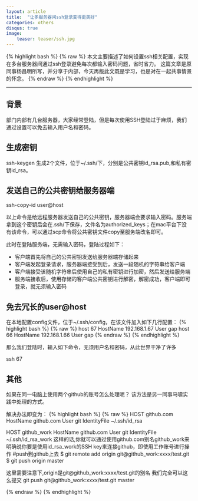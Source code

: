 ```yaml
---
layout: article
title:  "让多服务器间ssh登录变得更美好"
categories: others
disqus: true
image:
    teaser: teaser/ssh.jpg
---
```


{% highlight bash %}
{% raw %}
本文主要描述了如何设置ssh相关配置，实现在多台服务器间通过ssh登录避免每次都输入密码问题，省时省力。
这篇文章是原同事杨昌明所写，并分享于内部，今天再版此文既是学习，也是对在一起共事情景的怀念。
{% endraw %}
{% endhighlight %} 

---

## 背景

部门内部有几台服务器，大家经常登陆，但是每次使用SSH登陆过于麻烦，我们通过设置可以免去输入用户名和密码。

## 生成密钥

ssh-keygen 生成2个文件，位于~/.ssh/下，分别是公共密钥id_rsa.pub,和私有密钥id_rsa。

## 发送自己的公共密钥给服务器端

ssh-copy-id user@host

以上命令是给远程服务器发送自己的公共密钥，服务器端会要求输入密码。服务端拿到这个密钥后会在.ssh/下保存，文件名为authorized_keys；在mac平台下没有该命令，可以通过scp命令将公共密钥文件copy至服务端改名即可。

此时在登陆服务端，无需输入密码，登陆过程如下：

- 客户端首先将自己的公共密钥发送给服务器端存储起来
- 客户端发起登录请求，服务器端接受到后，发送一段随机的字符串给客户端
- 客户端接受该随机字符串后使用自己的私有密钥进行加密，然后发送给服务端
- 服务端接收后，使用存储的客户端公共密钥进行解密，解密成功，客户端即可登录，就无须输入密码

## 免去冗长的user@host

在本地配置config文件，位于~/.ssh/config，在该文件加入如下几行配置：
{% highlight bash %}
{% raw %}
host 67
    HostName 192.168.1.67
    User gap
host 66
    HostName 192.168.1.66
    User gap
{% endraw %}
{% endhighlight %}

那么我们登陆时，输入如下命令，无须用户名和密码，从此世界干净了许多

ssh 67

## 其他

如果在同一电脑上使用两个github的账号怎么处理呢？ 该方法是另一同事马啸实践中处理的方式。

解决办法即变为：
{% highlight bash %}
{% raw %}
HOST github.com
    HostName github.com
    User git
    IdentityFile ~/.ssh/id_rsa

HOST github_work
    HostName github.com
    User git
    IdentityFile ~/.ssh/id_rsa_work
这样的话,你就可以通过使用github.com别名github_work来明确说你要是使用id_rsa_work的SSH key来连接github，即使用工作账号进行操作
#push到github上去
$ git remote add origin git@github_work:xxxx/test.git
$ git push origin master

这里需要注意下,origin是git@github_work:xxxx/test.git的别名
我们完全可以这么提交 git push git@github_work:xxxx/test.git master

{% endraw %}
{% endhighlight %}

